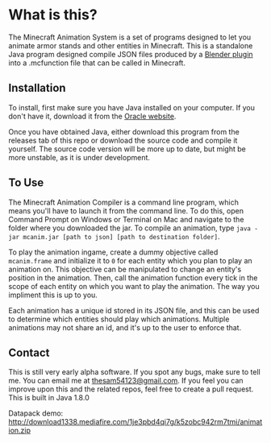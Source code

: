 # What is this?
The Minecraft Animation System is a set of programs designed to let you animate armor stands and other entities in Minecraft. This is a standalone Java program designed compile JSON files produced by a [Blender plugin](https://github.com/Sam54123/mc-animation-blender/) into a .mcfunction file that can be called in Minecraft.

## Installation
To install, first make sure you have Java installed on your computer. If you don't have it, download it from the [Oracle website](https://www.oracle.com/technetwork/java/javase/downloads/jre8-downloads-2133155.html).

Once you have obtained Java, either download this program from the releases tab of this repo or download the source code and compile it yourself. The source code version will be more up to date, but might be more unstable, as it is under development.

## To Use
The Minecraft Animation Compiler is a command line program, which means you'll have to launch it from the command line. To do this, open Command Prompt on Windows or Terminal on Mac and navigate to the folder where you downloaded the jar. To compile an animation, type `java -jar mcanim.jar [path to json] [path to destination folder]`.

To play the animation ingame, create a dummy objective called `mcanim.frame` and initialize it to `0` for each entity which you plan to play an animation on. This objective can be manipulated to change an entity's position in the animation. Then, call the animation function every tick in the scope of each entity on which you want to play the animation. The way you impliment this is up to you.

Each animation has a unique id stored in its JSON file, and this can be used to determine which entities should play which animations. Multiple animations may not share an id, and it's up to the user to enforce that.

## Contact

This is still very early alpha software. If you spot any bugs, make sure to tell me. You can email me at thesam54123@gmail.com. If you feel you can improve upon this and the related repos, feel free to create a pull request. This is built in Java 1.8.0

Datapack demo: http://download1338.mediafire.com/1je3pbd4qi7g/k5zobc942rm7tmi/animation.zip
